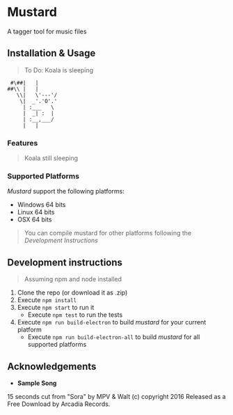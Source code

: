 Mustard
=========

A tagger tool for music files

## Installation & Usage

> To Do: Koala is sleeping

```
 #\##|   |
##\\ |   |
   \\|   \'---'/
    \|  _'.'O'.'
     | :___   \
     |  _| :  |
     | :__,___/
     |   |
```

### Features 

> Koala still sleeping

### Supported Platforms
_Mustard_ support the following platforms:

* Windows 64 bits
* Linux 64 bits
* OSX 64 bits

> You can compile mustard for other platforms following the _Development Instructions_


## Development instructions

> Assuming npm and node installed

1. Clone the repo (or download it as .zip)
2. Execute `npm install`
3. Execute `npm start` to run it
    * Execute `npm test` to run the tests
4. Execute `npm run build-electron` to build _mustard_ for your current platform
    * Execute `npm run build-electron-all` to build _mustard_ for all supported platforms

## Acknowledgements

* **Sample Song**  
<div class="attribution-block">15 seconds cut from "Sora" by MPV & Walt (c) copyright 2016 Released as a Free Download by Arcadia Records.
